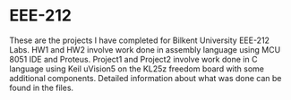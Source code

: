 # EEE-212
These are the projects I have completed for Bilkent University EEE-212 Labs.
HW1 and HW2 involve work done in assembly language using MCU 8051 IDE and Proteus.
Project1 and Project2 involve work done in C language using Keil uVision5 on the KL25z freedom board with some additional components. 
Detailed information about what was done can be found in the files.
